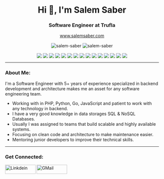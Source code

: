 <h1 align="center">Hi 👋, I'm Salem Saber</h1>
<h3 align="center">Software Engineer at Trufla</h3>

<p align="center"><a href="https://salemsaber.com/" target="_blank">www.salemsaber.com</a></p>
<p align="center">
    <img align="center"
         src="https://github-readme-stats.vercel.app/api?username=salem-saber&show_icons=true&hide_border=true"
         alt="salem-saber"/>
    <img align="center"
         src="https://github-readme-stats-eight-theta.vercel.app/api/top-langs/?username=salem-saber&layout=compact&langs_count=8&hide_border=true"
         alt="salem-saber"/>
</p>
<p align="center">
    <img align="center" src="https://img.shields.io/badge/-PHP-FFF?&logo=PHP"/>
    <img align="center" src="https://img.shields.io/badge/-Python-FFF?&logo=Python"/>
    <img align="center" src="https://img.shields.io/badge/-JavaScript-FFF?&logo=JavaScript"/>
    <img align="center" src="https://img.shields.io/badge/-TypeScript-FFF?&logo=TypeScript"/>
    <img align="center" src="https://img.shields.io/badge/-Go-FFF?&logo=Go"/>
    <img align="center" src="https://img.shields.io/badge/-MySQL-FFF?&logo=MySQL"/>
    <img align="center" src="https://img.shields.io/badge/-MongoDB-FFF?&logo=MongoDB"/>
    <img align="center" src="https://img.shields.io/badge/-Redis-FFF?&logo=Redis"/>
    <img align="center" src="https://img.shields.io/badge/-AWS-FFF?&logo=Amazon-AWS&logoColor=F90"/>
    <img align="center" src="https://img.shields.io/badge/-Docker-FFF?&logo=Docker"/>
    <img align="center" src="https://img.shields.io/badge/-Kubernetes-FFF?&logo=Kubernetes"/>
    <img align="center" src="https://img.shields.io/badge/-Linux-FFF?&logo=Linux"/>
    <img align="center" src="https://img.shields.io/badge/-NodeJS-FFF?&logo=node.js"/>
    <img align="center" src="https://img.shields.io/badge/-NestJS-FFF?&logo=nestjs&logoColor=E0234E"/>
    <img align="center" src="https://img.shields.io/badge/-GraphQL-eee?style=flat-square&logo=graphql&logoColor=E10098"/>
</p>
<hr>
<h3 align="left">About Me:</h3>
<p align="left">I'm a Software Engineer with 5+ years of experience specialized in backend development and architecture
    makes me an asset for any software engineering team.</p>
<ul>
    <li>Working with in PHP, Python, Go, JavaScript and patient to work with any technology in backend.</li>
    <li>I have a very good knowledge in data storages SQL & NoSQL Databases.</li>
    <li>Usually I was assigned to teams that build scalable and highly available systems.</li>
    <li>Focusing on clean code and architecture to make maintenance easier.</li>
    <li>Mentoring junior developers to improve their technical skills.</li>
</ul>
<hr>
<h3 align="left">Get Connected:</h3>
<p align="left">
    <a href="https://www.linkedin.com/in/salem-saber" target="_blank">
        <img align="left" alt="Linkdein" width="100px" height="30px"
             src="https://img.shields.io/badge/-Linkedin-blue?logo=Linkedin&logoColor=white"/>
    </a>
    <a href="mailto:salem.saber97@gmail.com" target="_blank">
        <img align="left" alt="GMail" width="100px" height="30px"
             src="https://img.shields.io/badge/-GMail-red?logo=GMail&logoColor=white"/>
    </a>
</p>
